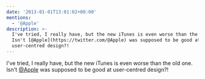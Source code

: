 ```yaml
---
date: '2013-01-01T13:01:02+00:00'
mentions:
  - '@Apple'
description: >-
  I've tried, I really have, but the new iTunes is even worse than the old one.
  Isn't [@Apple](https://twitter.com/@Apple) was supposed to be good at
  user-centred design?!
---
```

I've tried, I really have, but the new iTunes is even worse than the old one. Isn't [@Apple](https://twitter.com/@Apple) was supposed to be good at user-centred design?!
